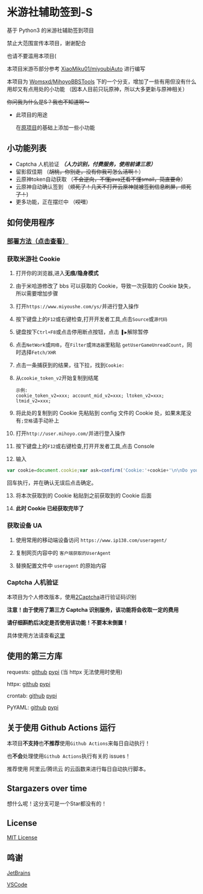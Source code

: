 # 米游社辅助签到-S

基于 Python3 的米游社辅助签到项目

禁止大范围宣传本项目，谢谢配合

也请不要滥用本项目(

本项目米游币部分参考 [XiaoMiku01/miyoubiAuto](https://github.com/XiaoMiku01/miyoubiAuto) 进行编写

本项目为 [Womsxd/MihoyoBBSTools](https://github.com/Womsxd/MihoyoBBSTools) 下的一个分支，增加了一些有用但没有什么用却又有点用处的小功能
（因本人目前只玩原神，所以大多更新与原神相关）

~~你问我为什么是S？我也不知道啊～~~

- 此项目的用途

  在[原项目](https://github.com/Womsxd/MihoyoBBSTools)的基础上添加一些小功能


## 小功能列表

- Captcha 人机验证   ***（人力识别，付费服务，使用前请三思）***
- 留影叙佳期   （~~胡桃，你别走，没有你我可怎么活啊！~~）
- 云原神token自动获取   （~~不会逆向，不懂java还看不懂smail，简直要命~~）
- 云原神自动确认签到 （~~烦死了！几天不打开云原神就被签到信息刷屏，烦死了！~~)
- 更多功能，正在摆烂中 （~~哎嘿~~）
## 如何使用程序

### [部署方法（点击查看）](/SETUP.md)

### 获取米游社 Cookie

1. 打开你的浏览器,进入**无痕/隐身模式**

2. 由于米哈游修改了 bbs 可以获取的 Cookie，导致一次获取的 Cookie 缺失，所以需要增加步骤

3. 打开`https://www.miyoushe.com/ys/`并进行登入操作

4. 按下键盘上的`F12`或右键检查,打开开发者工具,点击`Source`或`源代码`

5. 键盘按下`Ctrl+F8`或点击停用断点按钮，点击` ▌▶`解除暂停

6. 点击`NetWork`或`网络`，在`Filter`或`筛选器`里粘贴 `getUserGameUnreadCount`，同时选择`Fetch/XHR`

7. 点击一条捕获到的结果，往下拉，找到`Cookie:`

8. 从`cookie_token_v2`开始复制到结尾

   ```text
   示例:
   cookie_token_v2=xxx; account_mid_v2=xxx; ltoken_v2=xxx; ltmid_v2=xxx;
   ```

9. 将此处的复制到的 Cookie 先粘贴到 config 文件的 Cookie 处，如果末尾没有`;空格`请手动补上

10. 打开`http://user.mihoyo.com/`并进行登入操作

11. 按下键盘上的`F12`或右键检查,打开开发者工具,点击 Console

12. 输入

```javascript
var cookie=document.cookie;var ask=confirm('Cookie:'+cookie+'\n\nDo you want to copy the cookie to the clipboard?');if(ask==true){copy(cookie);msg=cookie}else{msg='Cancel'}
```

回车执行，并在确认无误后点击确定。

13. 将本次获取到的 Cookie 粘贴到之前获取到的 Cookie 后面

14. **此时 Cookie 已经获取完毕了**

### 获取设备 UA

1. 使用常用的移动端设备访问 `https://www.ip138.com/useragent/`

2. 复制网页内容中的 `客户端获取的UserAgent`

3. 替换配置文件中 `useragent` 的原始内容

### Captcha 人机验证

本项目为个人修改版本，使用[2Captcha](https://2captcha.com/)进行验证码识别

**注意！由于使用了第三方 Captcha 识别服务，该功能将会收取一定的费用**

**请仔细斟酌后决定是否使用该功能！不要本末倒置！**

具体使用方法请查看[这里](/CAPTCHA.md)


## 使用的第三方库

requests: [github](https://github.com/psf/requests) [pypi](https://pypi.org/project/requests/) (当 httpx 无法使用时使用)

httpx: [github](https://github.com/encode/httpx) [pypi](https://pypi.org/project/httpx/)

crontab: [github](https://github.com/josiahcarlson/parse-crontab) [pypi](https://pypi.org/project/crontab/)

PyYAML: [github](https://github.com/yaml/pyyaml) [pypi](https://pypi.org/project/PyYAML/)

## 关于使用 Github Actions 运行

本项目**不支持**也**不推荐**使用`Github Actions`来每日自动执行！

也**不会**处理使用`Github Actions`执行有关的 issues！

推荐使用 阿里云/腾讯云 的云函数来进行每日自动执行脚本。

## Stargazers over time

想什么呢！这分支可是一个Star都没有的！
<!-- [![Stargazers over time](https://starchart.cc/ShanshanHY/MihoyoBBSTools-S.svg)](https://starchart.cc/ShanshanHY/MihoyoBBSTools-S) -->

## License

[MIT License](https://github.com/ShanshanHY/MihoyoBBSTools-S/blob/master/LICENSE)

## 鸣谢

[JetBrains](https://jb.gg/OpenSource)

[VSCode](https://code.visualstudio.com/)
